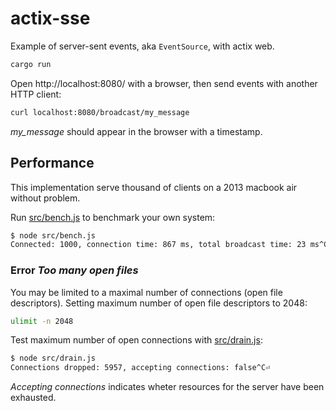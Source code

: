 # actix-sse
Example of server-sent events, aka `EventSource`, with actix web.

```sh
cargo run
```

Open http://localhost:8080/ with a browser, then send events with another HTTP client:

```sh
curl localhost:8080/broadcast/my_message
```

*my_message* should appear in the browser with a timestamp.

## Performance
This implementation serve thousand of clients on a 2013 macbook air without problem.

Run [src/bench.js](src/bench.js) to benchmark your own system:

```sh
$ node src/bench.js
Connected: 1000, connection time: 867 ms, total broadcast time: 23 ms^C⏎
```

### Error *Too many open files*
You may be limited to a maximal number of connections (open file descriptors). Setting maximum number of open file descriptors to 2048:

```sh
ulimit -n 2048
```

Test maximum number of open connections with [src/drain.js](src/drain.js):

```sh
$ node src/drain.js
Connections dropped: 5957, accepting connections: false^C⏎
```

_Accepting connections_ indicates wheter resources for the server have been exhausted.